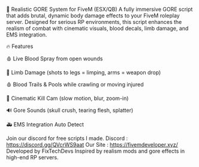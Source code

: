 💉 Realistic GORE System for FiveM (ESX/QB)
A fully immersive GORE script that adds brutal, dynamic body damage effects to your FiveM roleplay server. Designed for serious RP environments, this script enhances the realism of combat with cinematic visuals, blood decals, limb damage, and EMS integration.

🔥 Features


🩸 Live Blood Spray from open wounds

🦵 Limb Damage (shots to legs = limping, arms = weapon drop)

🩸 Blood Trails & Pools while crawling or moving injured


📸 Cinematic Kill Cam (slow motion, blur, zoom-in)

🔊 Gore Sounds (skull crush, tearing flesh, splatter)

🚑 EMS Integration Auto Detect


Join our discord for free scripts I made.
Discord : https://discord.gg/QVcrWS9aat 
Our Site : https://fivemdeveloper.xyz/
Developed by FixTechDevs
Inspired by realism mods and gore effects in high-end RP servers.

